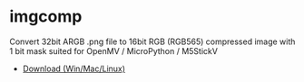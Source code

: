 # imgcomp

Convert 32bit ARGB .png file to 16bit RGB (RGB565) compressed image with 1 bit mask suited for OpenMV / MicroPython / M5StickV

- [Download (Win/Mac/Linux)](https://github.com/ksasao/ImgComp/releases/tag/v1.0)
